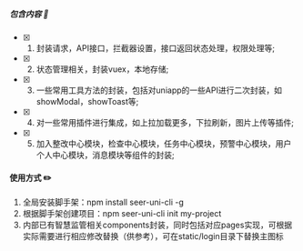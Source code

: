 ##### 包含内容 :notebook:
- [x] 1. 封装请求，API接口，拦截器设置，接口返回状态处理，权限处理等;
- [x] 2. 状态管理相关，封装vuex，本地存储;
- [x] 3. 一些常用工具方法的封装，包括对uniapp的一些API进行二次封装，如showModal，showToast等;
- [x] 4. 对一些常用插件进行集成，如上拉加载更多，下拉刷新，图片上传等插件;
- [x] 5. 加入整改中心模块，检查中心模块，任务中心模块，预警中心模块，用户个人中心模块，消息模块等组件的封装;

#### 使用方式 :pencil2:
1. 全局安装脚手架：npm install seer-uni-cli -g 
2. 根据脚手架创建项目：npm seer-uni-cli init my-project
3. 内部已有智慧监管相关components封装，同时包括对应pages实现，可根据实际需要进行相应修改替换（供参考），可在static/login目录下替换主图标